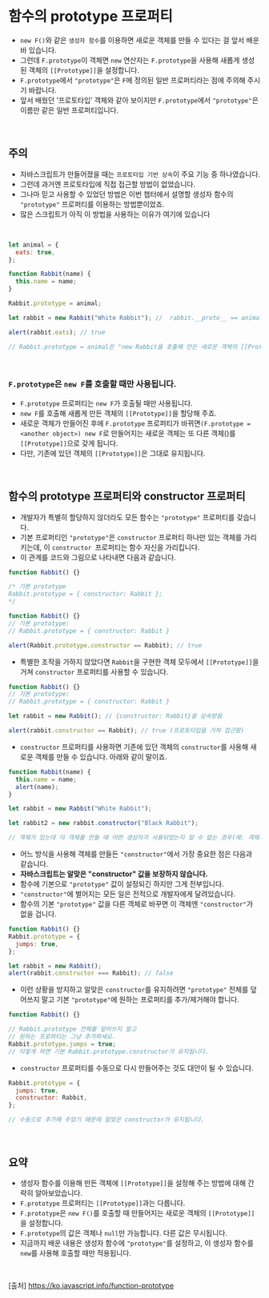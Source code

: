 # 함수의 prototype 프로퍼티

- `new F()`와 같은 `생성자 함수`를 이용하면 새로운 객체를 만들 수 있다는 걸 앞서 배운 바 있습니다.
- 그런데 `F.prototype`이 객체면 `new` 연산자는 `F.prototype`을 사용해 새롭게 생성된 객체의 `[[Prototype]]`을 설정합니다.
- `F.prototype`에서 `"prototype"`은 `F`에 정의된 일반 프로퍼티라는 점에 주의해 주시기 바랍니다.
- 앞서 배웠던 ‘프로토타입’ 객체와 같아 보이지만 `F.prototype`에서 `"prototype"`은 이름만 같은 일반 프로퍼티입니다.

<br>

## 주의

- 자바스크립트가 만들어졌을 때는 `프로토타입 기반 상속`이 주요 기능 중 하나였습니다.
- 그런데 과거엔 프로토타입에 직접 접근할 방법이 없었습니다.
- 그나마 믿고 사용할 수 있었던 방법은 이번 챕터에서 설명할 생성자 함수의 `"prototype"` 프로퍼티를 이용하는 방법뿐이었죠.
- 많은 스크립트가 아직 이 방법을 사용하는 이유가 여기에 있습니다

<br>

```js
let animal = {
  eats: true,
};

function Rabbit(name) {
  this.name = name;
}

Rabbit.prototype = animal;

let rabbit = new Rabbit("White Rabbit"); //  rabbit.__proto__ == animal

alert(rabbit.eats); // true

// Rabbit.prototype = animal은 "new Rabbit을 호출해 만든 새로운 객체의 [[Prototype]]을 animal로 설정하라."라는 것을 의미합니다.
```

<br>

### `F.prototype`은 `new F`를 호출할 때만 사용됩니다.

- `F.prototype` 프로퍼티는 `new F`가 호출될 때만 사용됩니다.
- `new F`를 호출해 새롭게 만든 객체의 `[[Prototype]]`을 할당해 주죠.
- 새로운 객체가 만들어진 후에 `F.prototype` 프로퍼티가 바뀌면`(F.prototype = <another object>) new F`로 만들어지는 새로운 객체는 또 다른 객체()를 `[[Prototype]]`으로 갖게 됩니다.
- 다만, 기존에 있던 객체의 `[[Prototype]]`은 그대로 유지됩니다.

<br>

## 함수의 prototype 프로퍼티와 constructor 프로퍼티

- 개발자가 특별히 할당하지 않더라도 모든 함수는 `"prototype"` 프로퍼티를 갖습니다.
- 기본 프로퍼티인 `"prototype"`은 `constructor` 프로퍼티 하나만 있는 객체를 가리키는데, 이 `constructor `프로퍼티는 함수 자신을 가리킵니다.
- 이 관계를 코드와 그림으로 나타내면 다음과 같습니다.

```js
function Rabbit() {}

/* 기본 prototype
Rabbit.prototype = { constructor: Rabbit };
*/

function Rabbit() {}
// 기본 prototype:
// Rabbit.prototype = { constructor: Rabbit }

alert(Rabbit.prototype.constructor == Rabbit); // true
```

- 특별한 조작을 가하지 않았다면 `Rabbit`을 구현한 객체 모두에서 `[[Prototype]]`을 거쳐 `constructor` 프로퍼티를 사용할 수 있습니다.

```js
function Rabbit() {}
// 기본 prototype:
// Rabbit.prototype = { constructor: Rabbit }

let rabbit = new Rabbit(); // {constructor: Rabbit}을 상속받음

alert(rabbit.constructor == Rabbit); // true (프로토타입을 거쳐 접근함)
```

- `constructor` 프로퍼티를 사용하면 기존에 있던 객체의 `constructor`를 사용해 새로운 객체를 만들 수 있습니다. 아래와 같이 말이죠.

```js
function Rabbit(name) {
  this.name = name;
  alert(name);
}

let rabbit = new Rabbit("White Rabbit");

let rabbit2 = new rabbit.constructor("Black Rabbit");

// 객체가 있는데 이 객체를 만들 때 어떤 생성자가 사용되었는지 알 수 없는 경우(예: 객체가 서드 파티 라이브러리에서 온 경우), 이 방법을 유용하게 쓸 수 있습니다.
```

- 어느 방식을 사용해 객체를 만들든 `"constructor"`에서 가장 중요한 점은 다음과 같습니다.
- <b>자바스크립트는 알맞은 "constructor" 값을 보장하지 않습니다.</b>
- 함수에 기본으로 `"prototype"` 값이 설정되긴 하지만 그게 전부입니다.
- `"constructor"`에 벌어지는 모든 일은 전적으로 개발자에게 달려있습니다.
- 함수의 기본 `"prototype"` 값을 다른 객체로 바꾸면 이 객체엔 `"constructor"`가 없을 겁니다.

```js
function Rabbit() {}
Rabbit.prototype = {
  jumps: true,
};

let rabbit = new Rabbit();
alert(rabbit.constructor === Rabbit); // false
```

- 이런 상황을 방지하고 알맞은 `constructor`를 유지하려면 `"prototype"` 전체를 덮어쓰지 말고 기본 `"prototype"`에 원하는 프로퍼티를 추가/제거해야 합니다.

```js
function Rabbit() {}

// Rabbit.prototype 전체를 덮어쓰지 말고
// 원하는 프로퍼티는 그냥 추가하세요.
Rabbit.prototype.jumps = true;
// 이렇게 하면 기본 Rabbit.prototype.constructor가 유지됩니다.
```

- `constructor` 프로퍼티를 수동으로 다시 만들어주는 것도 대안이 될 수 있습니다.

```js
Rabbit.prototype = {
  jumps: true,
  constructor: Rabbit,
};

// 수동으로 추가해 주었기 때문에 알맞은 constructor가 유지됩니다.
```

<br>

## 요약

- 생성자 함수를 이용해 만든 객체에 `[[Prototype]]`을 설정해 주는 방법에 대해 간략히 알아보았습니다.
- `F.prototype` 프로퍼티는 `[[Prototype]]`과는 다릅니다.
- `F.prototype`은 `new F()`를 호출할 때 만들어지는 새로운 객체의 `[[Prototype]]`을 설정합니다.
- `F.prototype`의 값은 객체나 `null`만 가능합니다. 다른 값은 무시됩니다.
- 지금까지 배운 내용은 생성자 함수에 `"prototype"`를 설정하고, 이 생성자 함수를 `new`를 사용해 호출할 때만 적용됩니다.

<br>

[출처]
https://ko.javascript.info/function-prototype

